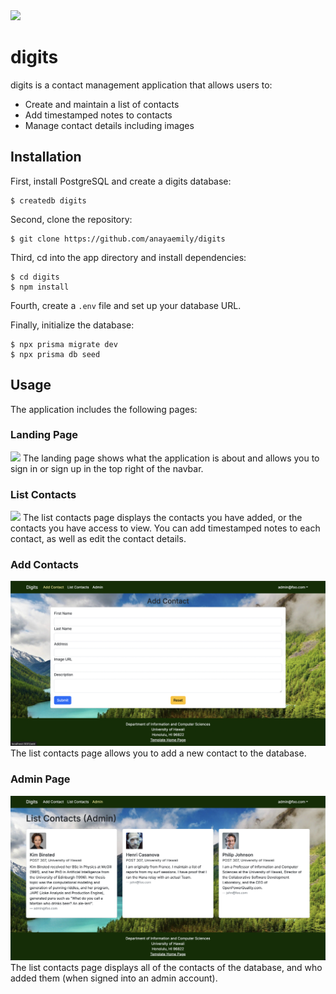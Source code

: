 <img src="doc/landing.png">

# digits

digits is a contact management application that allows users to:

- Create and maintain a list of contacts
- Add timestamped notes to contacts
- Manage contact details including images

## Installation

First, install PostgreSQL and create a digits database:

```
$ createdb digits
```

Second, clone the repository:

```
$ git clone https://github.com/anayaemily/digits
```

Third, cd into the app directory and install dependencies:

```
$ cd digits
$ npm install
```

Fourth, create a `.env` file and set up your database URL.

Finally, initialize the database:

```
$ npx prisma migrate dev
$ npx prisma db seed
```

## Usage

The application includes the following pages:

### Landing Page

<img src="doc/landing.png">
The landing page shows what the application is about and allows you to sign in or sign up in the top right of the navbar.

### List Contacts

<img src="doc/list-contacts.png">
The list contacts page displays the contacts you have added, or the contacts you have access to view. You can add timestamped notes to each contact, as well as edit the contact details.

### Add Contacts

<img src="doc/add-contacts.png">
The list contacts page allows you to add a new contact to the database.

### Admin Page

<img src="doc/list-contacts-admin.png">
The list contacts page displays all of the contacts of the database, and who added them (when signed into an admin account).
